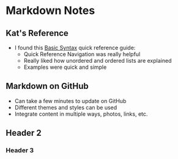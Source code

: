 # Markdown Notes

## Kat's Reference
- I found this [Basic Syntax](https://www.markdownguide.org/basic-syntax/#lists) quick reference guide:
    - Quick Reference Navigation was really helpful
    - Really liked how unordered and ordered lists are explained
    - Examples were quick and simple

## Markdown on GitHub
- Can take a few minutes to update on GitHub
- Different themes and styles can be used
- Integrate content in multiple ways, photos, links, etc.

## Header 2
### Header 3

